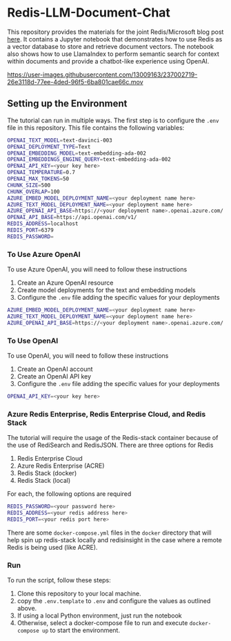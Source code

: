 # Redis-LLM-Document-Chat

This repository provides the materials for the joint Redis/Microsoft blog post [here](https://techcommunity.microsoft.com/t5/azure-developer-community-blog/vector-similarity-search-with-azure-cache-for-redis-enterprise/ba-p/3822059). It contains a Jupyter notebook that demonstrates how to use Redis as a vector database to store and retrieve document vectors. The notebook also shows how to use LlamaIndex to perform semantic search for context within documents
and provide a chatbot-like experience using OpenAI.

https://user-images.githubusercontent.com/13009163/237002719-26e3118d-77ee-4ded-96f5-6ba801cae66c.mov


## Setting up the Environment

The tutorial can run in multiple ways. The first step is to configure the ``.env`` file in this repository. This file contains the following variables:

```bash
OPENAI_TEXT_MODEL=text-davinci-003
OPENAI_DEPLOYMENT_TYPE=Text
OPENAI_EMBEDDING_MODEL=text-embedding-ada-002
OPENAI_EMBEDDINGS_ENGINE_QUERY=text-embedding-ada-002
OPENAI_API_KEY=<your key here>
OPENAI_TEMPERATURE=0.7
OPENAI_MAX_TOKENS=50
CHUNK_SIZE=500
CHUNK_OVERLAP=100
AZURE_EMBED_MODEL_DEPLOYMENT_NAME=<your deployment name here>
AZURE_TEXT_MODEL_DEPLOYMENT_NAME=<your deployment name here>
AZURE_OPENAI_API_BASE=https://<your deployment name>.openai.azure.com/
OPENAI_API_BASE=https://api.openai.com/v1/
REDIS_ADDRESS=localhost
REDIS_PORT=6379
REDIS_PASSWORD=
```

### To Use Azure OpenAI

To use Azure OpenAI, you will need to follow these instructions

1. Create an Azure OpenAI resource
2. Create model deployments for the text and embedding models
4. Configure the ``.env`` file adding the specific values for your deployments

```bash
AZURE_EMBED_MODEL_DEPLOYMENT_NAME=<your deployment name here>
AZURE_TEXT_MODEL_DEPLOYMENT_NAME=<your deployment name here>
AZURE_OPENAI_API_BASE=https://<your deployment name>.openai.azure.com/
```

### To Use OpenAI

To use OpenAI, you will need to follow these instructions

1. Create an OpenAI account
2. Create an OpenAI API key
3. Configure the ``.env`` file adding the specific values for your deployments

```bash
OPENAI_API_KEY=<your key here>
```


### Azure Redis Enterprise, Redis Enterprise Cloud, and Redis Stack

The tutorial will require the usage of the Redis-stack container because of the use of RediSearch
and RedisJSON. There are three options for Redis

1. Redis Enterprise Cloud
2. Azure Redis Enterprise (ACRE)
3. Redis Stack (docker)
4. Redis Stack (local)

For each, the following options are required

```bash
REDIS_PASSWORD=<your password here>
REDIS_ADDRESS=<your redis address here>
REDIS_PORT=<your redis port here>
```

There are some ``docker-compose.yml`` files in the ``docker`` directory that will help spin up
redis-stack locally and redisinsight in the case where a remote Redis is being used (like ACRE).

### Run


To run the script, follow these steps:

1. Clone this repository to your local machine.
2. copy the ``.env.template`` to ``.env`` and configure the values as outlined above.
3. If using a local Python environment, just run the notebook
3. Otherwise, select a docker-compose file to run and execute ``docker-compose up`` to start the environment.
